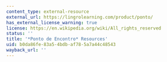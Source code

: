 ```yaml
---
content_type: external-resource
external_url: https://lingrolearning.com/product/ponto/
has_external_license_warning: true
license: https://en.wikipedia.org/wiki/All_rights_reserved
status: ''
title: '*Ponto de Encontro* Resources'
uid: b0da86fe-83a5-4bdb-af78-5a7a44c48543
wayback_url: ''
---
```

